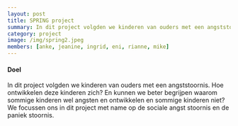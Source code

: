 ```yaml
---
layout: post
title: SPRING project
summary: In dit project volgden we kinderen van ouders met een angststoornis. Hoe ontwikkelen deze kinderen zich? En kunnen we beter begrijpen waarom sommige kinderen wel angsten en ontwikkelen en sommige kinderen niet? 
category: project
image: /img/spring2.jpeg
members: [anke, jeanine, ingrid, eni, rianne, mike]
---
```



#### Doel
In dit project volgden we kinderen van ouders met een angststoornis. Hoe ontwikkelen deze kinderen zich? En kunnen we beter begrijpen waarom sommige kinderen wel angsten en ontwikkelen en sommige kinderen niet? We focussen ons in dit project met name op de sociale angst stoornis en de paniek stoornis. 
<br>
<br>
<br>
